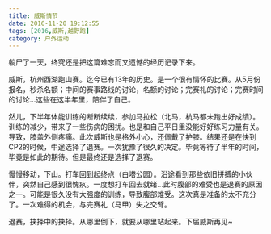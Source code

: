 ```yaml
---
title: 威斯情节
date: 2016-11-20 19:12:55
tags: [2016,威斯,越野跑]
category: 户外运动
---
```

躺尸了一天，终究还是把这篇难忘而又遗憾的经历记录下来。

威斯，杭州西湖跑山赛。迄今已有13年的历史。是一个很有情怀的比赛。从5月份报名，秒杀名额；中间的赛事路线的讨论，名额的讨论；完赛礼的讨论；完赛时间的讨论...这些在这半年里，陪伴了自己。

<!--more-->

然儿，下半年体能训练的断断续续，参加马拉松（北马，杭马都未跑出好成绩）。训练的减少，带来了一些伤病的困扰。也是和自己平日里没能好好练习力量有关。导致，膝盖外侧疼痛。此次威斯也是格外小心，还佩戴了护膝。结果还是在快到CP2的时候，中途选择了退赛。一次犹豫了很久的决定。毕竟等待了半年的时间，毕竟是如此的期待。但是最终还是选择了退赛。

慢慢移动，下山。打车回到起终点（白塔公园）。沿途看到那些依旧拼搏的小伙伴，突然自己感到很愧疚。一度想打车回去就绪...此时腹部的难受也是退赛的原因之一。可能是很久没有大强度的训练，导致腹部难受。这次真是准备的太不充分了。一次难得的机会，与完赛礼（马甲）失之交臂。

退赛，抉择中的抉择。从哪里倒下，就要从哪里站起来。下届威斯再见~
